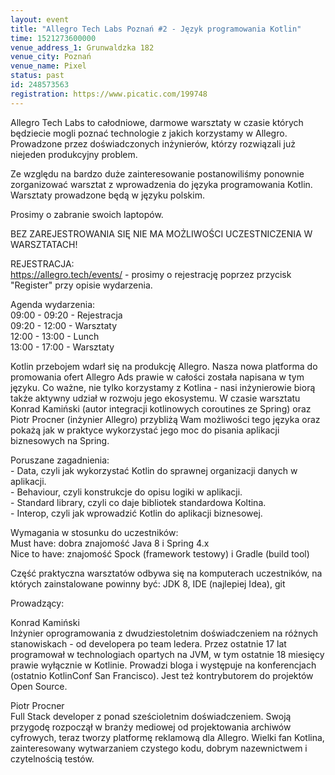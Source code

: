 ```yaml
---
layout: event
title: "Allegro Tech Labs Poznań #2 - Język programowania Kotlin"
time: 1521273600000
venue_address_1: Grunwaldzka 182
venue_city: Poznań
venue_name: Pixel 
status: past
id: 248573563
registration: https://www.picatic.com/199748
---
```


<p>Allegro Tech Labs to całodniowe, darmowe warsztaty w czasie których będziecie mogli poznać technologie z jakich korzystamy w Allegro. Prowadzone przez doświadczonych inżynierów, którzy rozwiązali już niejeden produkcyjny problem.</p>
<p>Ze względu na bardzo duże zainteresowanie postanowiliśmy ponownie zorganizować warsztat z wprowadzenia do języka programowania Kotlin. Warsztaty prowadzone będą w języku polskim.</p>
<p>Prosimy o zabranie swoich laptopów.</p>
<p>BEZ ZAREJESTROWANIA SIĘ NIE MA MOŻLIWOŚCI UCZESTNICZENIA W WARSZTATACH!</p>
<p>REJESTRACJA:<br /><a href="https://allegro.tech/events/" class="linkified">https://allegro.tech/events/</a> - prosimy o rejestrację poprzez przycisk "Register" przy opisie wydarzenia.</p>
<p>Agenda wydarzenia:<br />09:00 - 09:20 - Rejestracja<br />09:20 - 12:00 - Warsztaty<br />12:00 - 13:00 - Lunch<br />13:00 - 17:00 - Warsztaty</p>
<p>Kotlin przebojem wdarł się na produkcję Allegro. Nasza nowa platforma do promowania ofert Allegro Ads prawie w całości została napisana w tym języku. Co ważne, nie tylko korzystamy z Kotlina - nasi inżynierowie biorą także aktywny udział w rozwoju jego ekosystemu. W czasie warsztatu Konrad Kamiński (autor integracji kotlinowych coroutines ze Spring) oraz Piotr Procner (inżynier Allegro) przybliżą Wam możliwości tego języka oraz pokażą jak w praktyce wykorzystać jego moc do pisania aplikacji biznesowych na Spring.</p>
<p>Poruszane zagadnienia:<br />- Data, czyli jak wykorzystać Kotlin do sprawnej organizacji danych w aplikacji.<br />- Behaviour, czyli konstrukcje do opisu logiki w aplikacji.<br />- Standard library, czyli co daje bibliotek standardowa Koltina.<br />- Interop, czyli jak wprowadzić Kotlin do aplikacji biznesowej.</p>
<p>Wymagania w stosunku do uczestników:<br />Must have: dobra znajomość Java 8 i Spring 4.x<br />Nice to have: znajomość Spock (framework testowy) i Gradle (build tool)</p>
<p>Część praktyczna warsztatów odbywa się na komputerach uczestników, na których zainstalowane powinny być: JDK 8, IDE (najlepiej Idea), git</p>
<p>Prowadzący:</p>
<p>Konrad Kamiński<br />Inżynier oprogramowania z dwudziestoletnim doświadczeniem na różnych stanowiskach - od developera po team ledera. Przez ostatnie 17 lat programował w technologiach opartych na JVM, w tym ostatnie 18 miesięcy prawie wyłącznie w Kotlinie. Prowadzi bloga i występuje na konferencjach (ostatnio KotlinConf San Francisco). Jest też kontrybutorem do projektów Open Source.</p>
<p>Piotr Procner<br />Full Stack developer z ponad sześcioletnim doświadczeniem. Swoją przygodę rozpoczął w branży mediowej od projektowania archiwów cyfrowych, teraz tworzy platformę reklamową dla Allegro. Wielki fan Kotlina, zainteresowany wytwarzaniem czystego kodu, dobrym nazewnictwem i czytelnością testów.</p>
